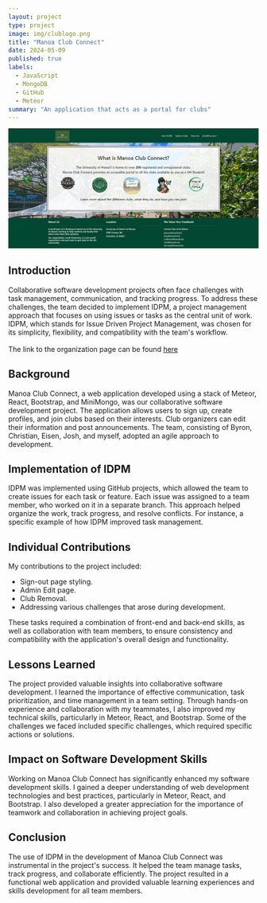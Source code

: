 ```yaml
---
layout: project
type: project
image: img/clublogo.png
title: "Manoa Club Connect"
date: 2024-05-09
published: true
labels:
  - JavaScript
  - MongoDB
  - GitHub
  - Meteor
summary: "An application that acts as a portal for clubs"
---
```


<p align="center">
<img class="img-fluid" src="../img/ManoClubConnect.png">
</p>

## Introduction
Collaborative software development projects often face challenges with task management, communication, and tracking progress. To address these challenges, the team decided to implement IDPM, a project management approach that focuses on using issues or tasks as the central unit of work. IDPM, which stands for Issue Driven Project Management, was chosen for its simplicity, flexibility, and compatibility with the team's workflow.
<br> <br>
The link to the organization page can be found [here](https://code-autonomy.github.io/)

## Background
Manoa Club Connect, a web application developed using a stack of Meteor, React, Bootstrap, and MiniMongo, was our collaborative software development project. The application allows users to sign up, create profiles, and join clubs based on their interests. Club organizers can edit their information and post announcements. The team, consisting of Byron, Christian, Eisen, Josh, and myself, adopted an agile approach to development.

## Implementation of IDPM
IDPM was implemented using GitHub projects, which allowed the team to create issues for each task or feature. Each issue was assigned to a team member, who worked on it in a separate branch. This approach helped organize the work, track progress, and resolve conflicts. For instance, a specific example of how IDPM improved task management.

## Individual Contributions
My contributions to the project included:
- Sign-out page styling.
- Admin Edit page.
- Club Removal.
- Addressing various challenges that arose during development.

These tasks required a combination of front-end and back-end skills, as well as collaboration with team members, to ensure consistency and compatibility with the application's overall design and functionality.

## Lessons Learned
The project provided valuable insights into collaborative software development. I learned the importance of effective communication, task prioritization, and time management in a team setting. Through hands-on experience and collaboration with my teammates, I also improved my technical skills, particularly in Meteor, React, and Bootstrap. Some of the challenges we faced included specific challenges, which required specific actions or solutions.

## Impact on Software Development Skills
Working on Manoa Club Connect has significantly enhanced my software development skills. I gained a deeper understanding of web development technologies and best practices, particularly in Meteor, React, and Bootstrap. I also developed a greater appreciation for the importance of teamwork and collaboration in achieving project goals.

## Conclusion
The use of IDPM in the development of Manoa Club Connect was instrumental in the project's success. It helped the team manage tasks, track progress, and collaborate efficiently. The project resulted in a functional web application and provided valuable learning experiences and skills development for all team members.
